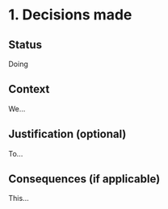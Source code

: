 # 1. Decisions made

## Status

Doing

## Context

We...

## Justification (optional)

To...

## Consequences (if applicable)

This...